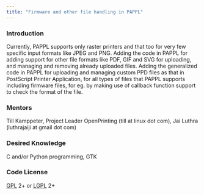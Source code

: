 ```yaml
---
title: "Firmware and other file handling in PAPPL"
---
```


### Introduction
<p>
Currently, PAPPL supports only raster printers and that too for very few specific input formats like JPEG and PNG. Adding the code in PAPPL for adding support for other file formats like PDF, GIF and SVG for uploading, and managing and removing already uploaded files. Adding the generalized code in PAPPL for uploading and managing custom PPD files as that in PostScript Printer Application, for all types of files that PAPPL supports including firmware files, for eg. by making use of callback function support to check the format of the file.
</p>


### Mentors
<p>
Till Kamppeter, Project Leader OpenPrinting (till at linux dot com),
Jai Luthra (luthrajaiji at gmail dot com)
</p>

### Desired Knowledge
<p>
C and/or Python programming, GTK
</p>

### Code License
<p>
<abbr title="GNU General Public License">GPL</abbr> 2+ or <abbr title="GNU Lesser General Public License">LGPL</abbr> 2+
</p>
